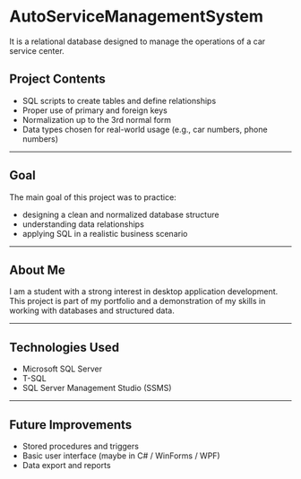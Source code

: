 # AutoServiceManagementSystem
   It is a relational database designed to manage the operations of a car service center.
   
## Project Contents

- SQL scripts to create tables and define relationships
- Proper use of primary and foreign keys
- Normalization up to the 3rd normal form
- Data types chosen for real-world usage (e.g., car numbers, phone numbers)

---

## Goal

The main goal of this project was to practice:
- designing a clean and normalized database structure
- understanding data relationships
- applying SQL in a realistic business scenario

---

## About Me

I am a student with a strong interest in desktop application development.  
This project is part of my portfolio and a demonstration of my skills in working with databases and structured data.

---

## Technologies Used

- Microsoft SQL Server
- T-SQL
- SQL Server Management Studio (SSMS)

---

## Future Improvements

- Stored procedures and triggers
- Basic user interface (maybe in C# / WinForms / WPF)
- Data export and reports

